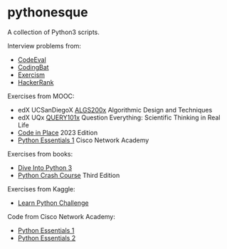 # pythonesque

A collection of Python3 scripts.

Interview problems from:
   * [CodeEval](https://github.com/egalli64/pythonesque/tree/master/ce/)
   * [CodingBat](https://github.com/egalli64/pythonesque/tree/master/codingbat/)
   * [Exercism](https://github.com/egalli64/pythonesque/tree/master/exercism/)
   * [HackerRank](https://github.com/egalli64/pythonesque/tree/master/hr/)

Exercises from MOOC:
   * edX UCSanDiegoX [ALGS200x](https://github.com/egalli64/pythonesque/tree/master/algs200x/) Algorithmic Design and Techniques
   * edX UQx [QUERY101x](https://github.com/egalli64/pythonesque/tree/master/query101/) Question Everything: Scientific Thinking in Real Life
   * [Code in Place](https://github.com/egalli64/pythonesque/tree/master/cip/) 2023 Edition
   * [Python Essentials 1](https://github.com/egalli64/pythonesque/tree/master/cisco/pe1/) Cisco Network Academy

Exercises from books:
   * [Dive Into Python 3](https://github.com/egalli64/pythonesque/tree/master/dive/)
   * [Python Crash Course](https://github.com/egalli64/pythonesque/tree/master/pcc3/) Third Edition

Exercises from Kaggle:
   * [Learn Python Challenge](https://github.com/egalli64/pythonesque/tree/master/kaggle/LearnPythonChallenge/)

Code from Cisco Network Academy:
   * [Python Essentials 1](https://github.com/egalli64/pythonesque/tree/master/cisco/pe1/)
   * [Python Essentials 2](https://github.com/egalli64/pythonesque/tree/master/cisco/pe1/)
